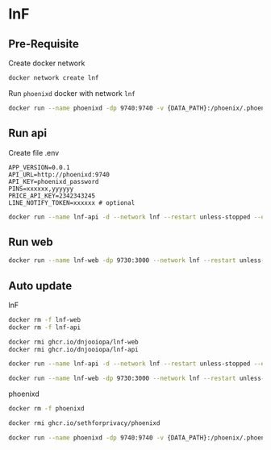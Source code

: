 # lnF

## Pre-Requisite

Create docker network

```sh
docker network create lnf
```

Run `phoenixd` docker with network `lnf`

```sh
docker run --name phoenixd -dp 9740:9740 -v {DATA_PATH}:/phoenix/.phoenix/ --network lnf --restart unless-stopped ghcr.io/sethforprivacy/phoenixd
```

## Run api

Create file .env

```env
APP_VERSION=0.0.1
API_URL=http://phoenixd:9740
API_KEY=phoenixd_password
PINS=xxxxxx,yyyyyy
PRICE_API_KEY=2342343245
LINE_NOTIFY_TOKEN=xxxxxx # optional
```

```sh
docker run --name lnf-api -d --network lnf --restart unless-stopped --env-file .env -v {DATA_PATH}:/app/db ghcr.io/dnjooiopa/lnf-api
```

## Run web

```sh
docker run --name lnf-web -dp 9730:3000 --network lnf --restart unless-stopped ghcr.io/dnjooiopa/lnf-web
```

## Auto update

lnF

```sh
docker rm -f lnf-web
docker rm -f lnf-api

docker rmi ghcr.io/dnjooiopa/lnf-web
docker rmi ghcr.io/dnjooiopa/lnf-api

docker run --name lnf-api -d --network lnf --restart unless-stopped --env-file .env -v {DATA_PATH}:/app/db ghcr.io/dnjooiopa/lnf-api

docker run --name lnf-web -dp 9730:3000 --network lnf --restart unless-stopped ghcr.io/dnjooiopa/lnf-web
```

phoenixd

```sh
docker rm -f phoenixd

docker rmi ghcr.io/sethforprivacy/phoenixd

docker run --name phoenixd -dp 9740:9740 -v {DATA_PATH}:/phoenix/.phoenix/ --network lnf --restart unless-stopped ghcr.io/sethforprivacy/phoenixd
```
